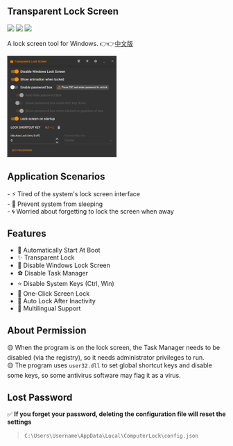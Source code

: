 ﻿## Transparent Lock Screen  
<div>

![](https://img.shields.io/github/license/JiuLing-zhang/ComputerLock)
![](https://img.shields.io/github/actions/workflow/status/JiuLing-zhang/ComputerLock/release.yml)
[![](https://img.shields.io/github/v/release/JiuLing-zhang/ComputerLock)](https://github.com/JiuLing-zhang/ComputerLock/releases)

</div>

A lock screen tool for Windows. 👉👉[中文版](./README.md)  

<img src="https://github.com/JiuLing-zhang/ComputerLock/raw/main/resources/app_en.png" width="50%">

## Application Scenarios  
\- ⚡ Tired of the system's lock screen interface  
\- 🌈 Prevent system from sleeping  
\- 🌀 Worried about forgetting to lock the screen when away  

## Features  
* 🎈 Automatically Start At Boot 
* ✨ Transparent Lock 
* 🎉 Disable Windows Lock Screen 
* ⚽ Disable Task Manager 
* ⭐ Disable System Keys (Ctrl, Win) 
* 💖 One-Click Screen Lock 
* 🎁 Auto Lock After Inactivity 
* 💎 Multilingual Support

## About Permission  
🟡 When the program is on the lock screen, the Task Manager needs to be disabled (via the registry), so it needs administrator privileges to run.  
🟡 The program uses `user32.dll` to set global shortcut keys and disable some keys, so some antivirus software may flag it as a virus.  

## Lost Password  
✅ **If you forget your password, deleting the configuration file will reset the settings**  
> `C:\Users\Username\AppData\Local\ComputerLock\config.json`  
